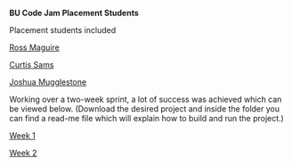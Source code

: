 **BU Code Jam Placement Students** 

Placement students included 

[Ross Maguire](https://github.com/Rossy1995)

[Curtis Sams](https://github.com/CurtisSams)

[Joshua Mugglestone](https://github.com/Jo3115)  

Working over a two-week sprint, a lot of success was achieved which can be viewed below. (Download the desired project and inside the folder you can find a read-me file which will explain how to build and run the project.)

[Week 1](https://drive.google.com/open?id=1dQNzwaRR77C3sq9QHjX4I9eoX9Qgxe9k)

[Week 2](https://drive.google.com/open?id=1ezYeHVgW6g1emc2-ghwbyxnxvnXZgxot)
